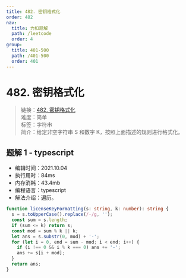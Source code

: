 ```yaml
---
title: 482. 密钥格式化
order: 482
nav:
  title: 力扣题解
  path: /leetcode
  order: 4
group:
  title: 401-500
  path: /401-500
  order: 401
---
```


# 482. 密钥格式化

> 链接：[482. 密钥格式化](https://leetcode-cn.com/problems/license-key-formatting/)  
> 难度：简单  
> 标签：字符串  
> 简介：给定非空字符串 S 和数字 K，按照上面描述的规则进行格式化。

## 题解 1 - typescript

- 编辑时间：2021.10.04
- 执行用时：84ms
- 内存消耗：43.4mb
- 编程语言：typescript
- 解法介绍：遍历。

```typescript
function licenseKeyFormatting(s: string, k: number): string {
  s = s.toUpperCase().replace(/-/g, '');
  const sum = s.length;
  if (sum <= k) return s;
  const mod = sum % k || k;
  let ans = s.substr(0, mod) + '-';
  for (let i = 0, end = sum - mod; i < end; i++) {
    if (i !== 0 && i % k === 0) ans += '-';
    ans += s[i + mod];
  }
  return ans;
}
```
